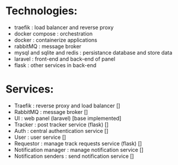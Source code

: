 # Technologies:

- traefik : load balancer and reverse proxy
- docker compose : orchestration
- docker : containerize applications
- rabbitMQ : message broker
- mysql and sqlite and redis : persistance database and store data
- laravel : front-end and back-end of panel
- flask : other services in back-end

# Services:

- Traefik : reverse proxy and load balancer                     []
- RabbitMQ : message broker                                     []
- UI : web panel (laravel)                                      [base implemented]
- Tracker : post tracker service (flask)                        []
- Auth : central authentication service                         []
- User : user service                                           []
- Requestor : manage track requests service (flask)             []
- Notification manager : manage notification service            []
- Notification senders : send notification service              []
